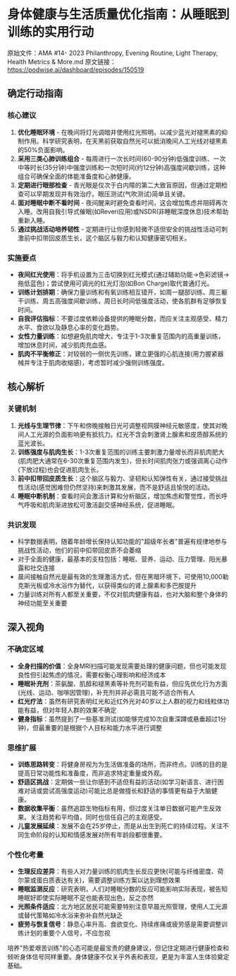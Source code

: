 # 身体健康与生活质量优化指南：从睡眠到训练的实用行动

原始文件：AMA #14- 2023 Philanthropy, Evening Routine, Light Therapy, Health Metrics & More.md
原文链接：https://podwise.ai/dashboard/episodes/150519

## 确定行动指南

### 核心建议
1. **优化睡眠环境** - 在晚间将灯光调暗并使用红光照明，以减少蓝光对褪黑素的抑制作用。科学研究表明，在天黑前获取自然光可以抵消晚间人工光线对褪黑素的50%负面影响。
2. **采用三类心肺训练组合** - 每周进行一次长时间(60-90分钟)低强度训练、一次中等时长(35分钟)中强度训练和一次短时间(约12分钟)高强度间歇训练，这种组合可确保全面的体能准备度和心肺健康。
3. **定期进行眼部检查** - 青光眼是仅次于白内障的第二大致盲原因，但通过定期检查可以早期发现并有效治疗。眼压测试(气吹测试)简单且关键。
4. **面对睡眠中断不看时间** - 夜间醒来时避免查看时间，这会增加焦虑并阻碍再次入睡。改用自我引导式催眠(如Reveri应用)或NSDR(非睡眠深度休息)技术帮助重新入睡。
5. **通过挑战活动培养韧性** - 定期进行让你感到轻微不适但安全的挑战性活动可刺激前中扣带回皮质生长，这个脑区与毅力和认知健康密切相关。

### 实施要点
- **夜间红光使用**：将手机设置为三击切换到红光模式(通过辅助功能→色彩滤镜→拖低蓝色)；尝试使用可调光的红光灯泡(如Bon Charge)取代普通灯光。
- **训练计划排期**：确保力量训练和有氧训练相互错开，如周一腿部训练、周三躯干训练、周五高强度间歇训练，周日长时间低强度活动，使各肌群有足够恢复时间。
- **自我评估指标**：不要过度依赖设备提供的睡眠分数，而应关注主观感受、精力水平、食欲以及静息心率的变化趋势。
- **女性力量训练**：如想避免肌肉增大，专注于1-3次重复范围内的高重量训练，增加休息时间，减少肌肉充血感。
- **肌肉不平衡修正**：对较弱的一侧优先训练，建立更强的心肌连接(用力握紧器械并专注于肌肉收缩感)，考虑暂时减少强侧训练强度。

## 核心解析

### 关键机制
1. **光线与生理节律**：下午和傍晚接触日光可调整视网膜神经元敏感度，使其对晚间人工光源的负面影响更有抵抗力。红光不含会刺激肾上腺素和皮质醇系统的蓝光波长。
2. **训练强度与肌肉生长**：1-3次重复范围的训练主要刺激力量增长而非肌肉肥大(肌肉肥大通常在6-30次重复范围内发生)，但长时间肌肉张力或强调离心动作(下放过程)也会促进肌肉生长。
3. **前中扣带回皮质生长**：这个脑区与毅力、坚韧和认知弹性有关，通过接受挑战性活动(感觉困难但仍然坚持)来刺激其发展，而不是舒适且愉悦的活动。
4. **睡眠中断机制**：查看时间会激活计算和分析脑区，增加焦虑和警觉性，而长呼气呼吸和肌肉渐进放松可激活副交感神经系统，促进睡眠。

### 共识发现
- 科学数据表明，随着年龄增长保持认知功能的"超级年长者"普遍有规律地参与挑战性活动，他们的前中扣带回皮质不会萎缩
- 对于全面的健康，最基本的支柱包括：睡眠、营养、运动、压力管理、阳光暴露和社交连接
- 晨间接触自然光是最有效的生理激活方式，但在黑暗环境下，可使用10,000勒克斯光板或冷水浴作为替代，以获得类似的肾上腺素和多巴胺提升
- 力量训练对所有人都至关重要，不仅对肌肉健康有益，也对大脑和整个身体的神经功能至关重要

## 深入视角

### 不确定区域
- **全身扫描的价值**：全身MRI扫描可能发现需要处理的健康问题，但也可能发现良性但引起焦虑的情况，需要权衡心理影响和经济成本
- **睡眠补充剂**：茶氨酸、肌醇和褪黑素等补充剂可能有益，但应先优化行为方面(光线、运动、咖啡因管理)，补充剂并非必需且可能不适合所有人
- **红光疗法**：虽然有研究表明红光和近红外光对40岁以上人群的视力和线粒体功能有益，但对年轻人群的效果不确定
- **健身指标**：虽然提到了一些基准测试(如能够完成10次自重深蹲或悬垂超过1分钟)，但最重要的是根据个人目标和能力水平进行调整

### 思维扩展
- **训练思路转变**：将健身房视为为生活做准备的场所，而非终点。训练的目的是提高日常功能性和准备度，而非追求特定重量或外观。
- **舒适区挑战**：定期做一些让你感到不适但有益的活动(如学习新语言、进行困难对话或尝试高强度运动)可能比总是做擅长和舒适的事情更有益于大脑健康。
- **数据收集平衡**：虽然追踪生物指标有用，但过度关注单日数据可能产生反效果。关注趋势和平均值，同时也信任自己的主观感受。
- **儿童发展延续**：发展不会在25岁停止，而是从出生到死亡的持续过程。关注不同生命阶段的认知和情感发展对所有年龄段都很重要。

### 个性化考量
- **生理反应差异**：有些人对力量训练的肌肉生长反应更快(可能与纤维密度、荷尔蒙或蛋白质表达有关)，需要调整训练方案以达到理想效果
- **睡眠监测反应**：研究表明，人们对睡眠分数的反应可能影响实际表现，被告知睡眠好即使实际睡眠不足也能表现出色，反之亦然
- **光照条件适应**：北方地区居民可能需要特别注意早晨光照管理，使用人工光源或替代策略如冷水浴来弥补自然光缺乏
- **疲劳与恢复信号**：静息心率升高、食欲变化、持续疼痛或疲劳感是需要调整训练计划的重要个人信号，不应忽视

培养"热爱艰苦训练"的心态可能是最宝贵的健身建议，但记住定期进行健康检查和倾听身体信号同样重要。身体健康不仅关乎外表和表现，更是为丰富人生体验奠定基础。
